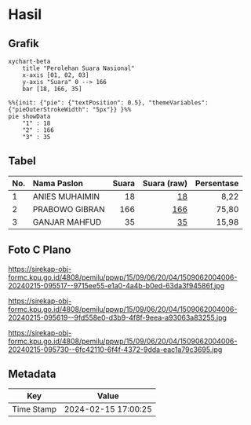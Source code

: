 # Hasil

## Grafik

```mermaid
xychart-beta
    title "Perolehan Suara Nasional"
    x-axis [01, 02, 03]
    y-axis "Suara" 0 --> 166
    bar [18, 166, 35]
```

```mermaid
%%{init: {"pie": {"textPosition": 0.5}, "themeVariables": {"pieOuterStrokeWidth": "5px"}} }%%
pie showData
    "1" : 18
    "2" : 166
    "3" : 35
```

## Tabel

| No. | Nama Paslon    | Suara | Suara (raw) | Persentase |
|:--- |:-------------- | -----:| -----------:| ----------:|
| 1   | ANIES MUHAIMIN | 18    | [18][p-1]   | 8,22       |
| 2   | PRABOWO GIBRAN | 166   | [166][p-2]  | 75,80      |
| 3   | GANJAR MAHFUD  | 35    | [35][p-3]   | 15,98      |


[p-1]: https://github.com/gigit-pemilu/pemilu-2024/blob/main/pilpres/hitung-suara/sub/15-jambi/sub/09-tebo/sub/06-vii-koto/sub/2004-sungai-abang/sub/006-tps/sub/paslon-1.txt
[p-2]: https://github.com/gigit-pemilu/pemilu-2024/blob/main/pilpres/hitung-suara/sub/15-jambi/sub/09-tebo/sub/06-vii-koto/sub/2004-sungai-abang/sub/006-tps/sub/paslon-2.txt
[p-3]: https://github.com/gigit-pemilu/pemilu-2024/blob/main/pilpres/hitung-suara/sub/15-jambi/sub/09-tebo/sub/06-vii-koto/sub/2004-sungai-abang/sub/006-tps/sub/paslon-3.txt

## Foto C Plano

https://sirekap-obj-formc.kpu.go.id/4808/pemilu/ppwp/15/09/06/20/04/1509062004006-20240215-095517--9715ee55-e1a0-4a4b-b0ed-63da3f94586f.jpg

https://sirekap-obj-formc.kpu.go.id/4808/pemilu/ppwp/15/09/06/20/04/1509062004006-20240215-095619--9fd558e0-d3b9-4f8f-9eea-a93063a83255.jpg

https://sirekap-obj-formc.kpu.go.id/4808/pemilu/ppwp/15/09/06/20/04/1509062004006-20240215-095730--6fc42110-6f4f-4372-9dda-eac1a79c3695.jpg


## Metadata

| Key        | Value               |
| ---------- | ------------------- |
| Time Stamp | 2024-02-15 17:00:25 |



